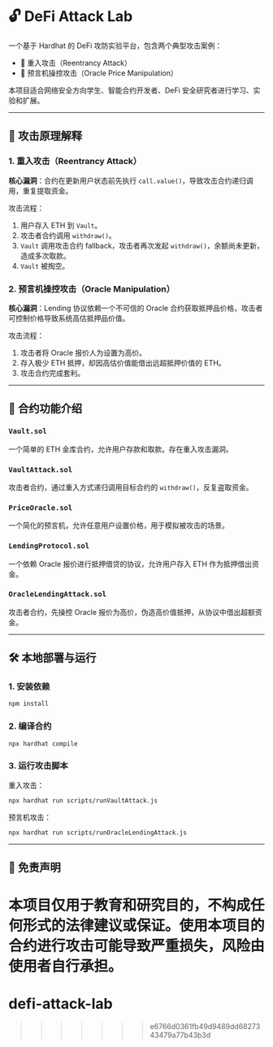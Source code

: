 # 🔓 DeFi Attack Lab

一个基于 Hardhat 的 DeFi 攻防实验平台，包含两个典型攻击案例：

- 🧨 重入攻击（Reentrancy Attack）
- 🧨 预言机操控攻击（Oracle Price Manipulation）

本项目适合网络安全方向学生、智能合约开发者、DeFi 安全研究者进行学习、实验和扩展。

---

## 🧠 攻击原理解释

### 1. 重入攻击（Reentrancy Attack）

**核心漏洞**：合约在更新用户状态前先执行 `call.value()`，导致攻击合约递归调用，重复提取资金。

攻击流程：

1. 用户存入 ETH 到 `Vault`。
2. 攻击者合约调用 `withdraw()`。
3. `Vault` 调用攻击合约 fallback，攻击者再次发起 `withdraw()`，余额尚未更新，造成多次取款。
4. `Vault` 被掏空。

### 2. 预言机操控攻击（Oracle Manipulation）

**核心漏洞**：Lending 协议依赖一个不可信的 Oracle 合约获取抵押品价格，攻击者可控制价格导致系统高估抵押品价值。

攻击流程：

1. 攻击者将 Oracle 报价人为设置为高价。
2. 存入极少 ETH 抵押，却因高估价值能借出远超抵押价值的 ETH。
3. 攻击合约完成套利。

---

## 🧩 合约功能介绍

### `Vault.sol`

一个简单的 ETH 金库合约，允许用户存款和取款。存在重入攻击漏洞。

### `VaultAttack.sol`

攻击者合约，通过重入方式递归调用目标合约的 `withdraw()`，反复盗取资金。

### `PriceOracle.sol`

一个简化的预言机，允许任意用户设置价格，用于模拟被攻击的场景。

### `LendingProtocol.sol`

一个依赖 Oracle 报价进行抵押借贷的协议，允许用户存入 ETH 作为抵押借出资金。

### `OracleLendingAttack.sol`

攻击者合约，先操控 Oracle 报价为高价，伪造高价值抵押，从协议中借出超额资金。

---

## 🛠️ 本地部署与运行

### 1. 安装依赖

```bash
npm install
```

### 2. 编译合约

```bash
npx hardhat compile
```

### 3. 运行攻击脚本
重入攻击：
```bash
npx hardhat run scripts/runVaultAttack.js
```
预言机攻击：
```bash
npx hardhat run scripts/runOracleLendingAttack.js
```

---

## 📝 免责声明

本项目仅用于教育和研究目的，不构成任何形式的法律建议或保证。使用本项目的合约进行攻击可能导致严重损失，风险由使用者自行承担。
=======
# defi-attack-lab
>>>>>>> e6766d0361fb49d9489dd6827343479a77b43b3d
